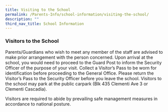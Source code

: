```yaml
---
title: Visiting to the School
permalink: /Parents-Info/school-information/visiting-the-school/
description: ""
third_nav_title: School Information
---
```

### Visitors to the School
Parents/Guardians who wish to meet any member of the staff are advised to make prior arrangement with the person concerned. Upon arrival at the school, you would need to proceed to the Guard Post to inform the Security Officer of the purpose of your visit. Collect a Visitor’s Pass to be worn for identification before proceeding to the General Office. Please return the Visitor’s Pass to the Security Officer before you leave the school. Visitors to the school may park at the public carpark (Blk 435 Clementi Ave 3 or Clementi Cascadia).

Visitors are required to abide by prevailing safe management measures in accordance to national posture.